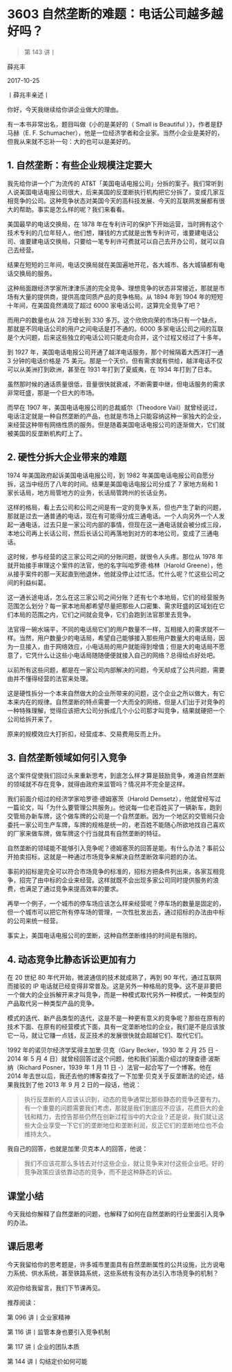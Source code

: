 # 3603 自然垄断的难题：电话公司越多越好吗？

> 第 143 讲丨

薛兆丰

2017-10-25


丨薛兆丰亲述丨

你好，今天我继续给你讲企业做大的理由。

有一本书非常出名，题目叫做《小的是美好的（ Small is Beautiful ）》，作者是舒马赫（E. F. Schumacher），他是一位经济学者和企业家。当然小企业是美好的，但我从来就不忘补一句：大的也可以是美好的。

## 1. 自然垄断：有些企业规模注定要大

我先给你讲一个广为流传的 AT&T「美国电话电报公司」分拆的案子。我们常听到人说美国电话电报公司很大，后来美国的反垄断执行机构把它分拆了，变成几家互相竞争的公司。这种竞争状态对美国今天的高科技发展、今天的互联网发展都有很大的帮助。事实是怎么样的呢？我们来看看。

美国最早的电话交换局，在 1878 年在专利许可的保护下开始运营，当时拥有这个技术专利的几位年轻人，他们想，赚钱的方式就是出售专利许可，谁要建电话公司、谁要建电话交换局，只要给一笔专利许可费就可以自己去开办公司，就可以自己去经营。

结果在短短的三年间，电话交换局就在美国遍地开花，各大城市、各大城镇都有电话交换局的服务。

这种局面跟经济学家所津津乐道的完全竞争、理想竞争的状态非常接近，那就是市场有大量的提供商，提供高度同质产品的竞争格局。从 1894 年到 1904 年的短短十年间，在美国竟然涌现了超过 6000 家电话公司，这算完全竞争了吧？

而用户的数量也从 28 万增长到 330 多万。这个欣欣向荣的市场只有一个缺点，那就是不同电话公司的用户之间电话是打不通的。6000 多家电话公司之间的互联是个大问题，后来这些独立的电话公司只能走向合并，这个过程又经过了十多年。

到 1927 年，美国电话电报公司开通了越洋电话服务，那个时候隔着大西洋打一通 3 分钟的电话价格是 75 美元。那是一个天价。但有需求就有供给，越洋电话不仅可以从美洲打到欧洲，甚至在 1931 年打到了夏威夷，在 1934 年打到了日本。

虽然那时候的通话质量很低，音量很快就衰减，不断需要中继，但电话服务的需求非常旺盛，那是一个巨大的市场。

而早在 1907 年，美国电话电报公司的总裁威尔（Theodore Vail）就曾经说过，电话注定就是一种自然垄断的产品，也就是市场上只能容纳这种一家独大的企业，来经营这种带有网络性质的服务。但是随着美国电话电报公司的逐渐做大，它们就被美国的反垄断机构盯上了。

## 2. 硬性分拆大企业带来的难题

1974 年美国政府起诉美国电话电报公司，到 1982 年美国电话电报公司自愿分拆，这当中经历了八年的时间。结果是美国电话电报公司分成了 7 家地方局和 1 家长话局，地方局管地方的业务，长话局管跨州的长话业务。

这样的格局，看上去公司和公司之间是有一定的竞争关系，但也产生了新的问题，那就是过去一通普通的电话，现在有可能得分成三通电话。一个人向另外一个人发起一通电话，过去只是一家公司内部的事情，但现在这一通电话就会被分成三段，本地公司再上长话公司，然后长话公司再落地到对方的本地公司，变成了三通电话。

这时候，参与经营的这三家公司之间的分账问题，就很令人头疼。那位从 1978 年就开始接手审理这个案件的法官，他的名字叫哈罗德·格林（Harold Greene），他从接手案件的那一天起直到他退休，他就没停止过忙活。忙什么呢？忙这些公司之间的利益纠葛。

这一通长途电话，怎么在这三家公司之间分账？还有七个本地局，它们的经营服务范围怎么划分？每一家本地局都希望尽量把那些人口密集、需求旺盛的区域划在它们本局的范围之内，它们之间就会竞争，它们会跑到法官那里去竞争。

法官得一碗水端平，不同的电话局它们的用户数量不一样，互相接入的需求就不一样。当然，用户数量少的电话局，希望自己能够接入那些用户数量大的电话局，因为一旦接入，由于网络效应，小电话局的用户就能得到增值；但是大的电话局不愿意了，它凭什么让这些小电话局随随便便就接入自己的网络？总得给点好处吧。

以前所有这些问题，都是在一家公司内部解决的问题，今天却成了公共问题，需要由并不懂得经营的法官来处理。

这是硬性拆分一个本来自然做大的企业所带来的问题，这个企业之所以做大，有它本来内在的规律。自然垄断的特点需要一个大而全的网络，但是人们出于对竞争的一种特殊理解，觉得应该把大公司分拆成几个小公司那才叫竞争，结果就硬把一个公司给拆开来了。

原来的规模效应大打折扣，经营成本、交易费用反而上升。

## 3. 自然垄断领域如何引入竞争

这个案件促使我们回过头来重新思考，到底怎么样才算是鼓励竞争，难道自然垄断的领域就不存在竞争，就得由政府来监管吗？情况并不完全是这样。

我们前面介绍过的经济学家哈罗德·德姆塞茨（Harold Demsetz），他就曾经写过一篇论文，叫「为什么要管理公共服务」。他说每一位老百姓买了一辆新车，跑到交管局办新车牌，这个做车牌的公司是一个自然垄断。因为一个地区的交管局只会委托一家公司生产车牌，车牌的规格是统一的，老百姓不能随心所欲地找自己喜欢的厂家来做车牌，做车牌这个行当就具有自然垄断的特征。

自然垄断的领域能不能够引入竞争呢？德姆塞茨的回答是能。有什么办法？事前公开拍卖招标，这就是一种通过市场竞争来解决自然垄断效率问题的办法。

事前的招标是完全可以符合市场竞争的标准的，招标方把条件列出来，各家互相竞争，招完了由中标的企业来经营。这样就既不会出现多家公司同时提供服务的浪费，也满足了通过竞争来提高效率的要求。

再举一个例子，一个城市的停车场应该怎么样来经营呢？停车场的数量是固定的，但一个城市可以把它所有停车场的管理，一次性批发出去，通过招标的办法由中标的公司来统一经营。

事实上，美国电话电报公司的垄断，这种自然垄断维持的时间是有限的。

## 4. 动态竞争比静态诉讼更加有力

在 20 世纪 80 年代开始，微波通信的技术就成熟了，再到 90 年代，通过互联网而接驳的 IP 电话就已经变得非常普及。这是另外一种格局的竞争。这不是非要把一个做大的企业拆解开来才叫竞争，而是一种模式取代另外一种模式，一种类型的产品取代另一种类型产品的竞争。

模式的迭代、新产品类型的迭代，这是不是一种更有意义的竞争呢？那些在原有的技术下面、在原有的经营模式下面，具有一定垄断地位的企业，我们是不是应该放它一马，就让它赚一点钱，反正技术的发展很快就会超越它们、取代它们。

1992 年的诺贝尔经济学奖得主加里·贝克（Gary Becker，1930 年 2 月 25 日 - 2014 年 5 月 4 日）就曾经回答过这个问题，他和我们前面介绍过的理查德·波斯纳（Richard Posner，1939 年 1 月 11 日 -）法官一起合写了一个博客。他在 2014 年去世以后，我还去他的博客查找了一下加里·贝克关于反垄断法的论述，结果我找到了他 2013 年 9 月 2 日的一段话，他说：

> 执行反垄断的人应该认识到，动态的竞争通常比那些静态的竞争还要有力。有一个重要的问题需要我们考虑，那就是我们到底应不应该，花费巨大的金钱和精力，去控告那些仍然在创新过程当中的大企业？还是说，我们就让这些大企业享受一下它们的垄断地位和垄断利润，反正它们的垄断地位也不会维持太久。

我自己的回答，也就是加里·贝克本人的回答，他说：

> 我们不应该花那么多钱去对付这些企业，就让竞争来对付这些企业吧。好的竞争政策应该依靠动态的竞争，而不是这种静态的诉讼。

## 课堂小结

今天我给你解释了自然垄断的问题，也解释了如何在自然垄断的行业里面引入竞争的办法。

## 课后思考

今天我留给你的思考题是，许多城市里面具有自然垄断属性的公共设施，比方说电力系统、供水系统，甚至铁路系统，这些系统有没有办法引入市场竞争的机制？

欢迎你给我留言，我们下节课再见。

推荐阅读：

第 096 讲丨企业家精神

第 116 讲丨监管本身也要引入竞争机制

第 117 讲丨企业的团队本质

第 144 讲丨勾结定价如何可能


